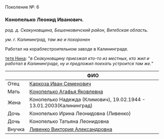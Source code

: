 Поколение №: 6

### Конопелько Леонид Иванович.

_род. д. Скакуновщина, Бешенковичский район, Витебская область._

_ум. г. Калининград, там же и похоронен_

Работал на кораблестроительном заводе в Калининграде.

[тетя Нина](/ancestors/7-Шаппо-Нина-Николаевна): "_в Скакуновщину приезжал кто-то из местных, кто жил и работал в Калининграде, ну и предложил поехать устроится там же._"

|        | ФИО                                                                           |
|--------|-------------------------------------------------------------------------------|
| Отец   | [Каркоза Иван Семенович](/ancestors/5-Каркоза-Иван-Семенович)                 |
| Мать   | [Конопелько Агафья Яковлевна](/ancestors/5-Конопелько-Агафья-Яковлевна)       |
| Жена   | Конопелько Надежда (Климович), 19.02.1944 - 13.01.2003(Калининград)           |
| Дочь   | Конопелько Ирина Леонидовна (Ливенко)                                         |
| Дочь   | Конопелько Татьяна Леонидовна                                                 |
| Внучка | [Ливенко Виктория Александровна](/ancestors/8-Ливенко-Виктория-Александровна) |


